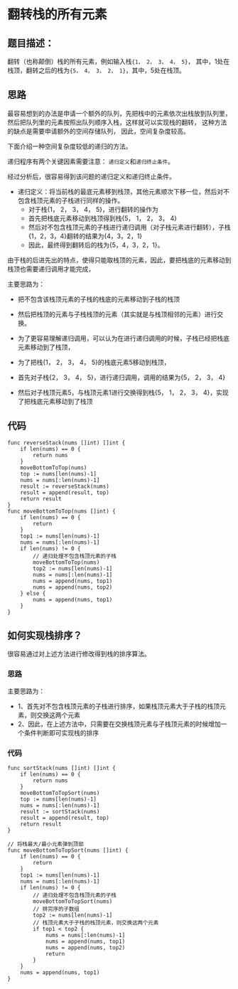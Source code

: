 # 翻转栈的所有元素
## 题目描述：
翻转（也称颠倒）栈的所有元素，例如输入栈```{1， 2， 3， 4， 5}```，
其中，1处在栈顶，翻转之后的栈为```{5， 4， 3， 2， 1}```，其中，5处在栈顶。

## 思路

最容易想到的办法是申请一个额外的队列，先把栈中的元素依次出栈放到队列里，
然后把队列里的元素按照出队列顺序入栈，这样就可以实现栈的翻转，
这种方法的缺点是需要申请额外的空间存储队列，
因此，空间复杂度较高。

下面介绍一种空间复杂度较低的递归的方法。

递归程序有两个关键因素需要注意：
``递归定义``和``递归终止条件``。

经过分析后，很容易得到该问题的递归定义和递归终止条件。

* 递归定义：将当前栈的最底元素移到栈顶，其他元素顺次下移一位，然后对不包含栈顶元素的子栈进行同样的操作。
    * 对于栈{1， 2， 3， 4， 5}，进行翻转的操作为
    * 首先把栈底元素移动到栈顶得到栈{5， 1， 2， 3， 4}
    * 然后对不包含栈顶元素的子栈进行递归调用（对子栈元素进行翻转），子栈{1，2，3，4}翻转的结果为{4，3，2，1}
    * 因此，最终得到翻转后的栈为{5，4，3，2，1}。
    
由于栈的后进先出的特点，使得只能取栈顶的元素，因此，要把栈底的元素移动到栈顶也需要递归调用才能完成，

主要思路为：
* 把不包含该栈顶元素的子栈的栈底的元素移动到子栈的栈顶
* 然后把栈顶的元素与子栈栈顶的元素（其实就是与栈顶相邻的元素）进行交换。

* 为了更容易理解递归调用，可以认为在进行递归调用的时候，子栈已经把栈底元素移动到了栈顶，
* 为了把栈{1， 2， 3， 4， 5}的栈底元素5移动到栈顶，
* 首先对子栈{2， 3， 4， 5}，进行递归调用，调用的结果为{5， 2， 3， 4}
* 然后对子栈顶元素5，与栈顶元素1进行交换得到栈{5， 1， 2， 3， 4}，实现了把栈底元素移动到了栈顶

## 代码
```golang
func reverseStack(nums []int) []int {
	if len(nums) == 0 {
		return nums
	}
	moveBottomToTop(nums)
	top := nums[len(nums)-1]
	nums = nums[:len(nums)-1]
	result := reverseStack(nums)
	result = append(result, top)
	return result
}
func moveBottomToTop(nums []int) {
	if len(nums) == 0 {
		return
	}
	top1 := nums[len(nums)-1]
	nums = nums[:len(nums)-1]
	if len(nums) != 0 {
		// 递归处理不包含栈顶元素的子栈
		moveBottomToTop(nums)
		top2 := nums[len(nums)-1]
		nums = nums[:len(nums)-1]
		nums = append(nums, top1)
		nums = append(nums, top2)
	} else {
		nums = append(nums, top1)
	}
}
```

## 如何实现栈排序？
很容易通过对上述方法进行修改得到栈的排序算法。
### 思路
主要思路为：
* 1、首先对不包含栈顶元素的子栈进行排序，如果栈顶元素大于子栈的栈顶元素，则交换这两个元素
* 2、因此，在上述方法中，只需要在交换栈顶元素与子栈顶元素的时候增加一个条件判断即可实现栈的排序
### 代码
```golang
func sortStack(nums []int) []int {
	if len(nums) == 0 {
		return nums
	}
	moveBottomToTopSort(nums)
	top := nums[len(nums)-1]
	nums = nums[:len(nums)-1]
	result := sortStack(nums)
	result = append(result, top)
	return result
}

// 将栈最大/最小元素弹到顶部
func moveBottomToTopSort(nums []int) {
	if len(nums) == 0 {
		return
	}
	top1 := nums[len(nums)-1]
	nums = nums[:len(nums)-1]
	if len(nums) != 0 {
		// 递归处理不包含栈顶元素的子栈
		moveBottomToTopSort(nums)
		// 排完序的子数组
		top2 := nums[len(nums)-1]
		// 栈顶元素大于子栈的栈顶元素，则交换这两个元素
		if top1 < top2 {
			nums = nums[:len(nums)-1]
			nums = append(nums, top1)
			nums = append(nums, top2)
			return
		}
	}
	nums = append(nums, top1)
}
```